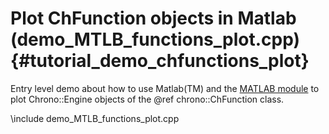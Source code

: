 Plot ChFunction objects in Matlab (demo_MTLB_functions_plot.cpp)  {#tutorial_demo_chfunctions_plot}
==========================

Entry level demo about how to use Matlab(TM) and the
[MATLAB module](group__matlab__module.html)
to plot Chrono::Engine objects of the @ref chrono::ChFunction class. 

\include demo_MTLB_functions_plot.cpp
